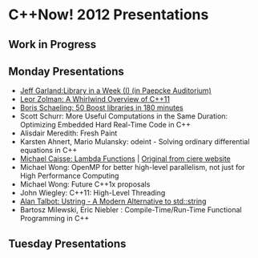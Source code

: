 # C++Now! 2012 Presentations

## Work in Progress

## Monday Presentations

* [Jeff Garland:Library in a Week (I) (in Paepcke Auditorium)](https://github.com/boostcon/cppnow_presentations_2012/blob/master/mon/2012_library_in_a_week_day1.pdf?raw=true)
* [Leor Zolman: A Whirlwind Overview of C++11](https://github.com/boostcon/cppnow_presentations_2012/blob/master/mon/cpp_overview_handout.pdf?raw=true)
* [Boris Schaeling: 50 Boost libraries in 180 minutes](https://github.com/boostcon/cppnow_presentations_2012/blob/master/mon/50_boost_library.pdf?raw=true)
* Scott Schurr: More Useful Computations in the Same Duration: Optimizing Embedded Hard Real-Time Code in C++
* Alisdair Meredith: Fresh Paint
* Karsten Ahnert, Mario Mulansky: odeint - Solving ordinary differential equations in C++
* [Michael Caisse: Lambda Functions](https://github.com/boostcon/cppnow_presentations_2012/blob/master/mon/lambda.pdf?raw=true) | [Original from ciere website](http://ciere.com/cppnow12)
* Michael Wong: OpenMP for better high-level parallelism, not just for High Performance Computing
* Michael Wong: Future C++1x proposals
* John Wiegley: C++11: High-Level Threading
* [Alan Talbot: Ustring - A Modern Alternative to std::string](https://github.com/boostcon/cppnow_presentations_2012/blob/master/mon/ustring.pdf?raw=true)
* Bartosz Milewski, Eric Niebler : Compile-Time/Run-Time Functional Programming in C++

## Tuesday Presentations